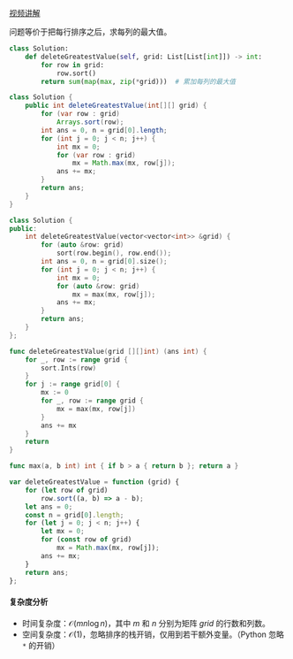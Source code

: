 [视频讲解](https://www.bilibili.com/video/BV1QK41167cr/)

问题等价于把每行排序之后，求每列的最大值。

```py [sol-Python3]
class Solution:
    def deleteGreatestValue(self, grid: List[List[int]]) -> int:
        for row in grid:
            row.sort()
        return sum(map(max, zip(*grid)))  # 累加每列的最大值
```

```java [sol-Java]
class Solution {
    public int deleteGreatestValue(int[][] grid) {
        for (var row : grid)
            Arrays.sort(row);
        int ans = 0, n = grid[0].length;
        for (int j = 0; j < n; j++) {
            int mx = 0;
            for (var row : grid)
                mx = Math.max(mx, row[j]);
            ans += mx;
        }
        return ans;
    }
}
```

```cpp [sol-C++]
class Solution {
public:
    int deleteGreatestValue(vector<vector<int>> &grid) {
        for (auto &row: grid)
            sort(row.begin(), row.end());
        int ans = 0, n = grid[0].size();
        for (int j = 0; j < n; j++) {
            int mx = 0;
            for (auto &row: grid)
                mx = max(mx, row[j]);
            ans += mx;
        }
        return ans;
    }
};
```

```go [sol-Go]
func deleteGreatestValue(grid [][]int) (ans int) {
	for _, row := range grid {
		sort.Ints(row)
	}
	for j := range grid[0] {
		mx := 0
		for _, row := range grid {
			mx = max(mx, row[j])
		}
		ans += mx
	}
	return
}

func max(a, b int) int { if b > a { return b }; return a }
```

```js [sol-JavaScript]
var deleteGreatestValue = function (grid) {
    for (let row of grid)
        row.sort((a, b) => a - b);
    let ans = 0;
    const n = grid[0].length;
    for (let j = 0; j < n; j++) {
        let mx = 0;
        for (const row of grid)
            mx = Math.max(mx, row[j]);
        ans += mx;
    }
    return ans;
};
```

#### 复杂度分析

- 时间复杂度：$\mathcal{O}(mn\log n)$，其中 $m$ 和 $n$ 分别为矩阵 $\textit{grid}$ 的行数和列数。
- 空间复杂度：$\mathcal{O}(1)$，忽略排序的栈开销，仅用到若干额外变量。（Python 忽略 `*` 的开销）
